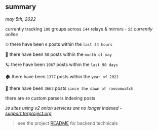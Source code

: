 
## summary
_may 5th, 2022_

currently tracking `100` groups across `144` relays & mirrors - _`55` currently online_

⏲ there have been `6` posts within the `last 24 hours`

🦈 there have been `58` posts within the `month of may`

🪐 there have been `1067` posts within the `last 90 days`

🏚 there have been `1377` posts within the `year of 2022`

🦕 there have been `3663` posts `since the dawn of ransomwatch`

there are `49` custom parsers indexing posts

_`20` sites using v2 onion services are no longer indexed - [support.torproject.org](https://support.torproject.org/onionservices/v2-deprecation/)_

> see the project [README](https://github.com/thetanz/ransomwatch#ransomwatch--) for backend technicals
